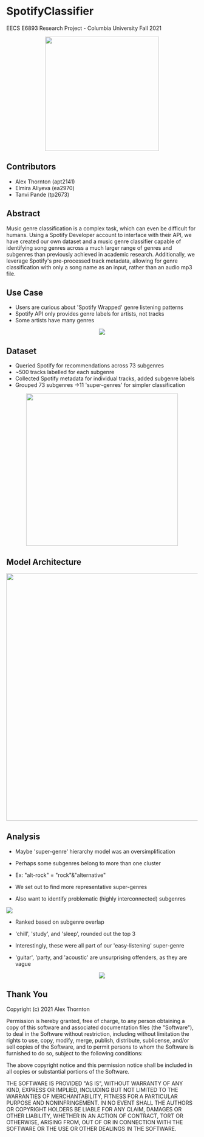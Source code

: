 # SpotifyClassifier
EECS E6893 Research Project - Columbia University Fall 2021

<p align="center">
  <img src=https://github.com/athornton1618/SpotifyClassifier/blob/main/Documentation/logo.png width="300">
<p/>

## Contributors
* Alex Thornton     (apt2141)	
* Elmira Aliyeva    (ea2970)
* Tanvi Pande       (tp2673)

## Abstract
Music genre classification is a complex task, which can even be difficult for humans. Using a Spotify Developer account to interface with their API, we have created our own dataset and a music genre classifier capable of identifying song genres across a much larger range of genres and subgenres than previously achieved in academic research. Additionally, we leverage Spotify's pre-processed track metadata, allowing for genre classification with only a song name as an input, rather than an audio mp3 file.

## Use Case

* Users are curious about 'Spotify Wrapped' genre listening patterns
* Spotify API only provides genre labels for artists, not tracks
* Some artists have many genres

<p align="center">
  <img src=https://github.com/athornton1618/SpotifyClassifier/blob/main/Documentation/TSwiftie.png >
<p/>

## Dataset
* Queried Spotify for recommendations across 73 subgenres
* ~500 tracks labelled for each subgenre
* Collected Spotify metadata for individual tracks, added subgenre labels
* Grouped 73 subgenres ->11 'super-genres' for simpler classification

<p align="center">
  <img src=https://github.com/athornton1618/SpotifyClassifier/blob/main/Documentation/GenreHierarchy.PNG width="400">
<p/>

## Model Architecture
<p align="center">
  <img src=https://github.com/athornton1618/SpotifyClassifier/blob/main/Documentation/SystemArchitecture.png width="650"> 
<p/>

## Analysis
* Maybe 'super-genre' hierarchy model was an oversimplification

* Perhaps some subgenres belong to more than one cluster

* Ex: "alt-rock" = "rock"&"alternative"

* We set out to find more representative super-genres

* Also want to identify problematic (highly interconnected) subgenres

<img src=https://github.com/athornton1618/SpotifyClassifier/blob/main/Documentation/Analysis.PNG >

* Ranked based on subgenre overlap 

* 'chill', 'study', and 'sleep', rounded out the top 3

* Interestingly, these were all part of our 'easy-listening' super-genre 

* 'guitar', 'party, and 'acoustic' are unsurprising offenders, as they are vague

<p align="center">
  <img src=https://github.com/athornton1618/SpotifyClassifier/blob/main/Documentation/TopOffenders.png >
<p/>

## Thank You
Copyright (c) 2021 Alex Thornton

Permission is hereby granted, free of charge, to any person obtaining a copy
of this software and associated documentation files (the "Software"), to deal
in the Software without restriction, including without limitation the rights
to use, copy, modify, merge, publish, distribute, sublicense, and/or sell
copies of the Software, and to permit persons to whom the Software is
furnished to do so, subject to the following conditions:

The above copyright notice and this permission notice shall be included in all
copies or substantial portions of the Software.

THE SOFTWARE IS PROVIDED "AS IS", WITHOUT WARRANTY OF ANY KIND, EXPRESS OR
IMPLIED, INCLUDING BUT NOT LIMITED TO THE WARRANTIES OF MERCHANTABILITY,
FITNESS FOR A PARTICULAR PURPOSE AND NONINFRINGEMENT. IN NO EVENT SHALL THE
AUTHORS OR COPYRIGHT HOLDERS BE LIABLE FOR ANY CLAIM, DAMAGES OR OTHER
LIABILITY, WHETHER IN AN ACTION OF CONTRACT, TORT OR OTHERWISE, ARISING FROM,
OUT OF OR IN CONNECTION WITH THE SOFTWARE OR THE USE OR OTHER DEALINGS IN THE
SOFTWARE.

